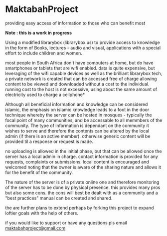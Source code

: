 # MaktabahProject
providing easy access of information to those who can benefit most

**Note : this is a work in progress**

Using a modified librarybox (librarybox.us) to provide access to  knowledge in the form of Books, lectures - audio and visual, applications with a special effort to include children and women.

most people in South Africa don't have computers at home, but do have smartphones or tablets that are wifi enabled. data is quite expensive, but leveraging of the wifi capable devices as well as the brilliant librarybox tech, a private network is created that can be accessed free of charge allowing content to be viewed and downloaded without a cost to the individual. running cost to the host is not excessive, using about the same amount of electricity used to charge a cellphone*

Although all beneficial information and knowledge can be considered islamic, the emphasis on islamic knowledge leads to a foot in the door technique whereby the server can be hosted in mosques - typically the focal point of many communities, and be accessable to all memmbers of the community. The type of information is dependant on the community it wishes to serve and therefore the contents can be altered by the local admin (if there is an active member). otherwise generic content will be provided til a response or request is made.

no uploading is allowed in the initial phase, but that can be allowed once the server has a local admin in charge.
contact information is provided for any requests, complaints or submissions. local content is encouraged and welcomed noting that the owner is aware of the sharing nature and allows it for the benefit of the community.

The nature of the server is of a private online one and therefore monitoring of the server has to be done by physical presence. this provides many pros but also some cons. the cons will best be dealt with as a community and a "best practices" manual can be created and shared.

the are further plans to extend perhaps by forking this project to expand loftier goals with the help of others.

if you would like to support or have any questions pls email maktabahproject@gmail.com
